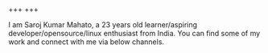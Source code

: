 +++
+++

I am Saroj Kumar Mahato, a 23 years old learner/aspiring developer/opensource/linux enthusiast from India. You can find some of my work and connect with me via below channels.
